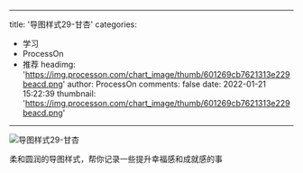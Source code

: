 
---
title: '导图样式29-甘杏'
categories: 
 - 学习
 - ProcessOn
 - 推荐
headimg: 'https://img.processon.com/chart_image/thumb/601269cb7621313e229beacd.png'
author: ProcessOn
comments: false
date: 2022-01-21 15:22:39
thumbnail: 'https://img.processon.com/chart_image/thumb/601269cb7621313e229beacd.png'
---

<div>   
<img class="thumb" alt="导图样式29-甘杏" src="https://img.processon.com/chart_image/thumb/601269cb7621313e229beacd.png" referrerpolicy="no-referrer">
<p>柔和圆润的导图样式，帮你记录一些提升幸福感和成就感的事</p>  
</div>
            